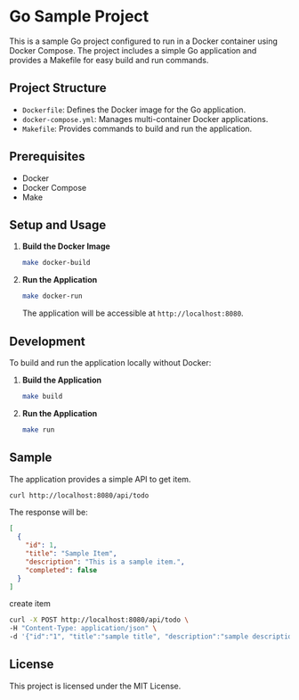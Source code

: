 # Go Sample Project

This is a sample Go project configured to run in a Docker container using Docker Compose. The project includes a simple Go application and provides a Makefile for easy build and run commands.

## Project Structure

- `Dockerfile`: Defines the Docker image for the Go application.
- `docker-compose.yml`: Manages multi-container Docker applications.
- `Makefile`: Provides commands to build and run the application.

## Prerequisites

- Docker
- Docker Compose
- Make

## Setup and Usage

1. **Build the Docker Image**

   ```bash
   make docker-build
   ```

2. **Run the Application**

   ```bash
   make docker-run
   ```

   The application will be accessible at `http://localhost:8080`.

## Development

To build and run the application locally without Docker:

1. **Build the Application**

   ```bash
   make build
   ```

2. **Run the Application**

   ```bash
   make run
   ```

## Sample

The application provides a simple API to get item.

```bash
curl http://localhost:8080/api/todo
```

The response will be:

```json
[
  {
    "id": 1,
    "title": "Sample Item",
    "description": "This is a sample item.",
    "completed": false
  }
]
```

create item

```bash
curl -X POST http://localhost:8080/api/todo \
-H "Content-Type: application/json" \
-d '{"id":"1", "title":"sample title", "description":"sample description", "completed":false}'
```

## License

This project is licensed under the MIT License.
